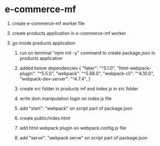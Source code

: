 # e-commerce-mf

1. create e-commerce-mf worker file

2. create products application in e-commerce-mf worker

3. go inside products application

   1. run on terminal "npm init -y" command to create package.json in products application

   2. added below dependencies
      {
      "faker": "^5.1.0",
      "html-webpack-plugin": "^5.5.0",
      "webpack": "^5.68.0",
      "webpack-cli": "^4.10.0",
      "webpack-dev-server": "^4.7.4",
      }

   3. create src folder in products mf and index.js in src folder

   4. write dom manipulation login on index.js file

   5. add "start": "webpack" on script part of package.json

   6. create public/index.html

   7. add html webpack plugin on webpack.config.js file

   8. add "serve": "webpack serve" on script part of package.json
